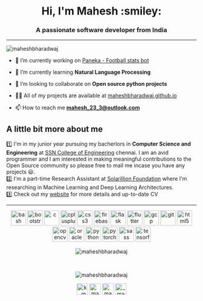 <h1 align="center">Hi, I'm Mahesh :smiley:</h1>
<h3 align="center">A passionate software developer from India</h3>
<hr>
<p align="left"> <img src="https://komarev.com/ghpvc/?username=maheshbharadwaj" alt="maheshbharadwaj" /> </p>

- 🔭 I’m currently working on [Paneka - Football stats bot](https://github.com/MaheshBharadwaj/Paneka-discord-bot)

- 🌱 I’m currently learning **Natural Language Processing**

- 👯 I’m looking to collaborate on **Open source python projects**

- 👨‍💻 All of my projects are available at [maheshbharadwaj.github.io](maheshbharadwaj.github.io)

- 📫 How to reach me **mahesh_23_3@outlook.com**

<h2> A little bit more about me</h2>

:one: I'm in my junior year pursuing my bacherlors in **Computer Science and Engineering** at [SSN College of Engineering](https://www.ssn.edu.in) chennai. I am an avid programmer and I am interested in making meaningful contributions to the Open Source community so please free to mail me incase you have any projects :smiley:.<br>
:two: I'm a part-time Research Assistant at [Solarillion Foundation](https://solarillionfoundation.org/) where I'm researching in Machine Learning and Deep Learning Architectures.<br>
:three: Check out my [website](https://maheshbharadwaj.github.io) for more details and up-to-date CV
<hr>


<p align="center"><img src="https://www.vectorlogo.zone/logos/gnu_bash/gnu_bash-icon.svg" alt="bash" width="40" height="40"/> <img src="https://devicons.github.io/devicon/devicon.git/icons/bootstrap/bootstrap-plain.svg" alt="bootstrap" width="40" height="40"/> <img src="https://devicons.github.io/devicon/devicon.git/icons/c/c-original.svg" alt="c" width="40" height="40"/> <img src="https://devicons.github.io/devicon/devicon.git/icons/cplusplus/cplusplus-original.svg" alt="cplusplus" width="40" height="40"/> <img src="https://devicons.github.io/devicon/devicon.git/icons/css3/css3-original-wordmark.svg" alt="css3" width="40" height="40"/> <img src="https://www.vectorlogo.zone/logos/firebase/firebase-icon.svg" alt="firebase" width="40" height="40"/> <img src="https://www.vectorlogo.zone/logos/pocoo_flask/pocoo_flask-icon.svg" alt="flask" width="40" height="40"/> <img src="https://www.vectorlogo.zone/logos/flutterio/flutterio-icon.svg" alt="flutter" width="40" height="40"/> <img src="https://www.vectorlogo.zone/logos/google_cloud/google_cloud-icon.svg" alt="gcp" width="40" height="40"/> <img src="https://www.vectorlogo.zone/logos/git-scm/git-scm-icon.svg" alt="git" width="40" height="40"/> <img src="https://devicons.github.io/devicon/devicon.git/icons/html5/html5-original-wordmark.svg" alt="html5" width="40" height="40"/> <img src="https://www.vectorlogo.zone/logos/opencv/opencv-icon.svg" alt="opencv" width="40" height="40"/> <img src="https://devicons.github.io/devicon/devicon.git/icons/oracle/oracle-original.svg" alt="oracle" width="40" height="40"/> <img src="https://devicons.github.io/devicon/devicon.git/icons/python/python-original.svg" alt="python" width="40" height="40"/> <img src="https://www.vectorlogo.zone/logos/pytorch/pytorch-icon.svg" alt="pytorch" width="40" height="40"/> <img src="https://devicons.github.io/devicon/devicon.git/icons/sass/sass-original.svg" alt="sass" width="40" height="40"/> <img src="https://www.vectorlogo.zone/logos/tensorflow/tensorflow-icon.svg" alt="tensorflow" width="40" height="40"/></p>

<p align='center'><img align="center" src="https://github-readme-stats.vercel.app/api/top-langs/?username=maheshbharadwaj&layout=compact" alt="maheshbharadwaj" /></p>
<br>
<p align='center'><img align="center" src="https://github-readme-stats.vercel.app/api?username=maheshbharadwaj&show_icons=true" alt="maheshbharadwaj" /></p>

<p align="center">
<a href="https://twitter.com/k_mahesh23" target="blank"><img align="center" src="https://cdn.jsdelivr.net/npm/simple-icons@3.0.1/icons/twitter.svg" alt="k_mahesh23" height="30" width="30" /></a>
<a href="https://linkedin.com/in/maheshbharadwaj" target="blank"><img align="center" src="https://cdn.jsdelivr.net/npm/simple-icons@3.0.1/icons/linkedin.svg" alt="maheshbharadwaj" height="30" width="30" /></a>
<a href="https://kaggle.com/maheshbharadwajk" target="blank"><img align="center" src="https://cdn.jsdelivr.net/npm/simple-icons@3.0.1/icons/kaggle.svg" alt="maheshbharadwajk" height="30" width="30" /></a>
<a href="https://instagram.com/_mahesh23_" target="blank"><img align="center" src="https://cdn.jsdelivr.net/npm/simple-icons@3.0.1/icons/instagram.svg" alt="_mahesh23_" height="30" width="30" /></a>
</p>

